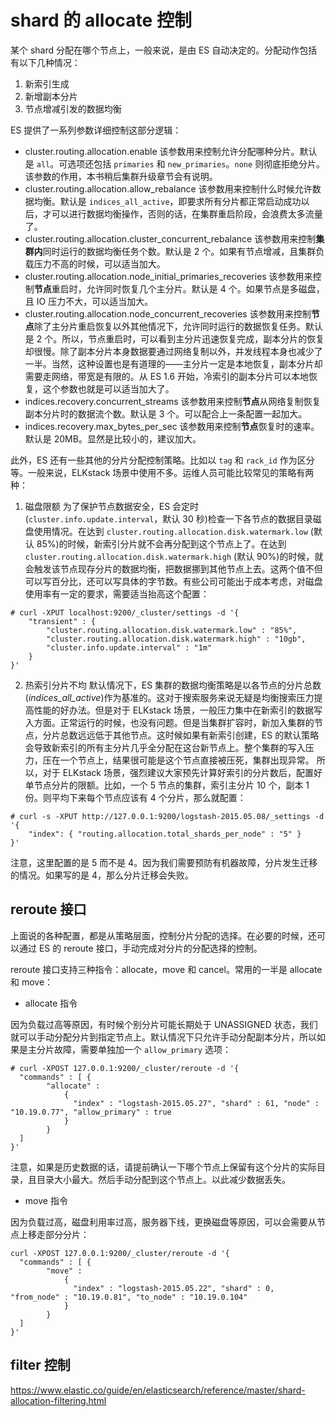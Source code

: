 # shard 的 allocate 控制

某个 shard 分配在哪个节点上，一般来说，是由 ES 自动决定的。分配动作包括有以下几种情况：

1. 新索引生成
2. 新增副本分片
3. 节点增减引发的数据均衡

ES 提供了一系列参数详细控制这部分逻辑：

* cluster.routing.allocation.enable
  该参数用来控制允许分配哪种分片。默认是 `all`。可选项还包括 `primaries` 和 `new_primaries`。`none` 则彻底拒绝分片。该参数的作用，本书稍后集群升级章节会有说明。
* cluster.routing.allocation.allow_rebalance
  该参数用来控制什么时候允许数据均衡。默认是 `indices_all_active`，即要求所有分片都正常启动成功以后，才可以进行数据均衡操作，否则的话，在集群重启阶段，会浪费太多流量了。
* cluster.routing.allocation.cluster_concurrent_rebalance
  该参数用来控制**集群内**同时运行的数据均衡任务个数。默认是 2 个。如果有节点增减，且集群负载压力不高的时候，可以适当加大。
* cluster.routing.allocation.node_initial_primaries_recoveries
  该参数用来控制**节点**重启时，允许同时恢复几个主分片。默认是 4 个。如果节点是多磁盘，且 IO 压力不大，可以适当加大。
* cluster.routing.allocation.node_concurrent_recoveries
  该参数用来控制**节点**除了主分片重启恢复以外其他情况下，允许同时运行的数据恢复任务。默认是 2 个。所以，节点重启时，可以看到主分片迅速恢复完成，副本分片的恢复却很慢。除了副本分片本身数据要通过网络复制以外，并发线程本身也减少了一半。当然，这种设置也是有道理的——主分片一定是本地恢复，副本分片却需要走网络，带宽是有限的。从 ES 1.6 开始，冷索引的副本分片可以本地恢复，这个参数也就是可以适当加大了。
* indices.recovery.concurrent_streams
  该参数用来控制**节点**从网络复制恢复副本分片时的数据流个数。默认是 3 个。可以配合上一条配置一起加大。
* indices.recovery.max_bytes_per_sec
  该参数用来控制**节点**恢复时的速率。默认是 20MB。显然是比较小的，建议加大。

此外，ES 还有一些其他的分片分配控制策略。比如以 `tag` 和 `rack_id` 作为区分等。一般来说，ELKstack 场景中使用不多。运维人员可能比较常见的策略有两种：

1. 磁盘限额
   为了保护节点数据安全，ES 会定时(`cluster.info.update.interval`，默认 30 秒)检查一下各节点的数据目录磁盘使用情况。在达到 `cluster.routing.allocation.disk.watermark.low` (默认 85%)的时候，新索引分片就不会再分配到这个节点上了。在达到 `cluster.routing.allocation.disk.watermark.high` (默认 90%)的时候，就会触发该节点现存分片的数据均衡，把数据挪到其他节点上去。这两个值不但可以写百分比，还可以写具体的字节数。有些公司可能出于成本考虑，对磁盘使用率有一定的要求，需要适当抬高这个配置：

```
# curl -XPUT localhost:9200/_cluster/settings -d '{
    "transient" : {
        "cluster.routing.allocation.disk.watermark.low" : "85%",
        "cluster.routing.allocation.disk.watermark.high" : "10gb",
        "cluster.info.update.interval" : "1m"
    }
}'
```

2. 热索引分片不均
   默认情况下，ES 集群的数据均衡策略是以各节点的分片总数(*indices_all_active*)作为基准的。这对于搜索服务来说无疑是均衡搜索压力提高性能的好办法。但是对于 ELKstack 场景，一般压力集中在新索引的数据写入方面。正常运行的时候，也没有问题。但是当集群扩容时，新加入集群的节点，分片总数远远低于其他节点。这时候如果有新索引创建，ES 的默认策略会导致新索引的所有主分片几乎全分配在这台新节点上。整个集群的写入压力，压在一个节点上，结果很可能是这个节点直接被压死，集群出现异常。
   所以，对于 ELKstack 场景，强烈建议大家预先计算好索引的分片数后，配置好单节点分片的限额。比如，一个 5 节点的集群，索引主分片 10 个，副本 1 份。则平均下来每个节点应该有 4 个分片，那么就配置：

```
# curl -s -XPUT http://127.0.0.1:9200/logstash-2015.05.08/_settings -d '{
    "index": { "routing.allocation.total_shards_per_node" : "5" }
}'
```

注意，这里配置的是 5 而不是 4。因为我们需要预防有机器故障，分片发生迁移的情况。如果写的是 4，那么分片迁移会失败。

## reroute 接口

上面说的各种配置，都是从策略层面，控制分片分配的选择。在必要的时候，还可以通过 ES 的 reroute 接口，手动完成对分片的分配选择的控制。

reroute 接口支持三种指令：allocate，move 和 cancel。常用的一半是 allocate 和 move：

* allocate 指令

因为负载过高等原因，有时候个别分片可能长期处于 UNASSIGNED 状态，我们就可以手动分配分片到指定节点上。默认情况下只允许手动分配副本分片，所以如果是主分片故障，需要单独加一个 `allow_primary` 选项：

```
# curl -XPOST 127.0.0.1:9200/_cluster/reroute -d '{
  "commands" : [ {
        "allocate" :
            {
              "index" : "logstash-2015.05.27", "shard" : 61, "node" : "10.19.0.77", "allow_primary" : true
            }
        }
  ]
}'
```

注意，如果是历史数据的话，请提前确认一下哪个节点上保留有这个分片的实际目录，且目录大小最大。然后手动分配到这个节点上。以此减少数据丢失。

* move 指令

因为负载过高，磁盘利用率过高，服务器下线，更换磁盘等原因，可以会需要从节点上移走部分分片：

```
curl -XPOST 127.0.0.1:9200/_cluster/reroute -d '{
  "commands" : [ {
        "move" :
            {
              "index" : "logstash-2015.05.22", "shard" : 0, "from_node" : "10.19.0.81", "to_node" : "10.19.0.104"
            }
        }
  ]
}'
```

## filter 控制

<https://www.elastic.co/guide/en/elasticsearch/reference/master/shard-allocation-filtering.html>
